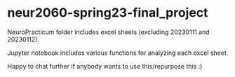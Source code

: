 # neur2060-spring23-final_project

NeuroPracticum folder includes excel sheets (excluding 20230111 and 20230112). 

Jupyter notebook includes various functions for analyzing each excel sheet.

Happy to chat further if anybody wants to use this/repurpose this :)
